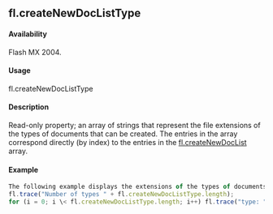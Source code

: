 ## fl.createNewDocListType

#### Availability

Flash MX 2004.

#### Usage

fl.createNewDocListType

#### Description

Read-only property; an array of strings that represent the file extensions of the types of documents that can be created. The entries in the array correspond directly (by index) to the entries in the [fl.createNewDocList](#_bookmark472) array.

#### Example

```javascript
The following example displays the extensions of the types of documents that can be created, in the Output panel:
fl.trace("Number of types " + fl.createNewDocListType.length);
for (i = 0; i \< fl.createNewDocListType.length; i++) fl.trace("type: " + fl.createNewDocListType\[i\]);

```